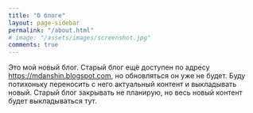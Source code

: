 ```yaml
---
title: "О блоге"
layout: page-sidebar
permalink: "/about.html"
# image: "/assets/images/screenshot.jpg"
comments: true
---
```

Это мой новый блог. Старый блог ещё доступен по адресу https://mdanshin.blogspot.com, но обновляться он уже не будет. Буду потихоньку переносить с него актуальный контент и выкладывать новый. Старый блог закрывать не планирую, но весь новый контент будет выкладываться тут.
